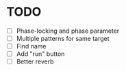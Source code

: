 # TODO

- [ ] Phase-locking and phase parameter
- [ ] Multiple patterns for same target
- [ ] Find name
- [ ] Add "run" button
- [ ] Better reverb